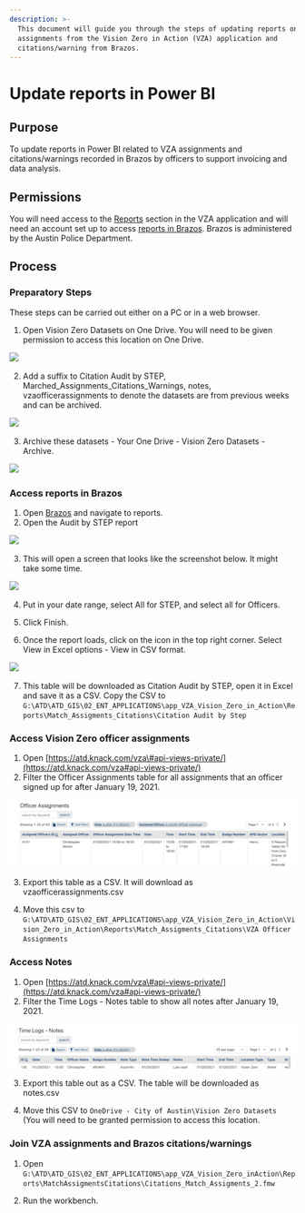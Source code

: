```yaml
---
description: >-
  This document will guide you through the steps of updating reports on officer
  assignments from the Vision Zero in Action (VZA) application and
  citations/warning from Brazos.
---
```


# Update reports in Power BI

## Purpose

To update reports in Power BI related to VZA assignments and citations/warnings recorded in Brazos by officers to support invoicing and data analysis.

## Permissions 

You will need access to the [Reports](https://atd.knack.com/vza#api-views-private/?view_539_page=1) section in the VZA application and will need an account  set up to access [reports in Brazos](https://my.brazostech.com/PublicSafety/Reports.aspx). Brazos is administered by the Austin Police Department. 

## Process 

### Preparatory Steps

These steps can be carried out either on a PC or in a web browser.

1. Open Vision Zero Datasets on One Drive. You will need to be given permission to access this location on One Drive.

![](https://lh5.googleusercontent.com/AXTVNP2g8H7H4wLMkXiAuCpZ4I7PeWKp3cLI0i6hEcahJ4lk5U77Fv7WDknqg1wfaRZuuHEi843NVCKSvVEow2rC3fkCfA4ItzihbcOIo-giaGLav2KS9sz0j9K2ZvtNS5nfdEBu)



2. Add a suffix to Citation Audit by STEP, Marched\_Assignments\_Citations\_Warnings, notes, vzaofficerassignments to denote the datasets are from previous weeks and can be archived.

![](https://lh6.googleusercontent.com/sl_Uzd9SLazpAEjxoFsRWZ1MUt3gYQalPWWmmf5wbuZvy_3JRuE3rY1oeZ_xVSNZV20mgjNoKHiZ4pGD_swnYopaRPqSVcAwt_sDXDXWJvvXUccE-pnC2iUn7tKE8oRPA-Sahcbw)

3. Archive these datasets - Your One Drive - Vision Zero Datasets - Archive.

![](https://lh4.googleusercontent.com/WD85CjVcPk-L0EBexp61vOdE8MNRNifKS8Kn-EX-OORRj_q_pNQODhb5ENLpbO3QgWCDUrT_RqiUgh89sAaYEF_GlQUq97maxOzCKbxTiZQx1mhsul6xoRpNQ4nKzbnffAuJJEmM)

### Access reports in Brazos

1. Open [Brazos](https://my.brazostech.com/Home/brazospg/36/ctl/Login/Default.aspx) and navigate to reports.
2. Open the Audit by STEP report



![](https://lh3.googleusercontent.com/po-wwqhhCa41dFpL00OUlG0jc8TL4D1nMhYu71X5WNlyIg5IuSt9Ns1eEtvDpW0OsiqSTAtcE8Zp6bWv5ZVoH2BQO7noBp50X_kY-f1jwI64q7NbcXY64Jltf7cRXitT-y-vW7q-)

3. This will open a screen that looks like the screenshot below. It might take some time.

![](https://lh3.googleusercontent.com/i_CdBDn5tlFHH0zeeLAPTAjk3raoDMtR9gdYUnDlxqCGW-KGo_Rp125l8DKyepoHQFdV4HUF0KD7g-InIeFSvd2Hbe9igNyP6TAXWZtwXNaZzT1n0-YeTh71dp-bO3BceZbB4xzB)



4. Put in your date range, select All for STEP, and select all for Officers.

5. Click Finish.

6. Once the report loads, click on the icon in the top right corner. Select View in Excel options - View in CSV format.

![](https://lh6.googleusercontent.com/y-YcK8Y2nYlFU7JVm0GXlQ7_HXURwFZVIV05nZofRMXGfZaMykGtED_Rc7IzEPkBgHRqqK3cpXSWoHuGQywAlURdyA2BgPnvbsK3bfvOkBCOrVnQoQsEKO0KfHU3bJUAbUZaRO3k)

7. This table will be downloaded as Citation Audit by STEP, open it in Excel and save it as a CSV. Copy the CSV to `G:\ATD\ATD_GIS\02_ENT_APPLICATIONS\app_VZA_Vision_Zero_in_Action\Reports\Match_Assigments_Citations\Citation Audit by Step`

### Access Vision Zero officer assignments

1. Open [https://atd.knack.com/vza\#api-views-private/](https://atd.knack.com/vza#api-views-private/)
2. Filter the Officer Assignments table for all assignments that an officer signed up for after January 19, 2021. 

![](../.gitbook/assets/image%20%2831%29.png)

3. Export this table as a CSV. It will download as vzaofficerassignments.csv

4. Move this csv to `G:\ATD\ATD_GIS\02_ENT_APPLICATIONS\app_VZA_Vision_Zero_in_Action\Vision_Zero_in_Action\Reports\Match_Assigments_Citations\VZA Officer Assignments`

### Access Notes

1. Open [https://atd.knack.com/vza\#api-views-private/](https://atd.knack.com/vza#api-views-private/)
2. Filter the Time Logs - Notes table to show all notes after January 19, 2021.

![](../.gitbook/assets/image%20%2832%29.png)

3. Export this table out as a CSV. The table will be downloaded as notes.csv

4. Move this CSV to `OneDrive - City of Austin\Vision Zero Datasets` \(You will need to be granted permission to access this location.

### Join VZA assignments and Brazos citations/warnings

1. Open `G:\ATD\ATD_GIS\02_ENT_APPLICATIONS\app_VZA_Vision_Zero_inAction\Reports\MatchAssigmentsCitations\Citations_Match_Assigments_2.fmw`

2. Run the workbench.

### 



